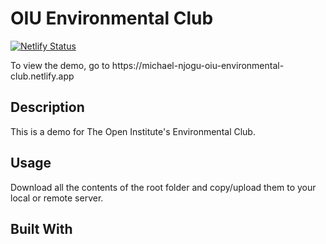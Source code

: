 <h1>OIU Environmental Club</h1>

[![Netlify Status](https://api.netlify.com/api/v1/badges/8e40fae3-2792-46fa-b1b0-0b4f38b8f6de/deploy-status)](https://app.netlify.com/sites/michael-njogu-oiu-environmental-club/deploys)

<p>To view the demo, go to https://michael-njogu-oiu-environmental-club.netlify.app</p>

<h2>Description</h2>
<p>This is a demo for The Open Institute's Environmental Club.</p>

<h2>Usage</h2>
<p>Download all the contents of the root folder and copy/upload them to your local or remote server.</p>

## Built With